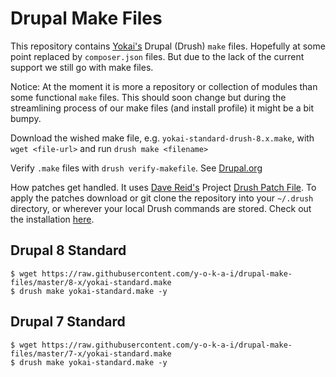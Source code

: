 Drupal Make Files
=================
This repository contains [Yokai's](https://github.com/y-o-k-a-i) Drupal (Drush) `make` files. Hopefully at some point replaced by `composer.json` files. But due to the lack of the current support we still go with make files.

Notice: At the moment it is more a repository or collection of modules than some functional `make` files. This should soon change but during the streamlining process of our make files (and install profile) it might be a bit bumpy.

Download the wished make file, e.g. `yokai-standard-drush-8.x.make`, with `wget <file-url>` and run `drush make <filename>`

Verify `.make` files with `drush verify-makefile`. See [Drupal.org](https://www.drupal.org/project/drupalorg_drush)

How patches get handled. It uses [Dave Reid's](https://github.com/davereid) Project [Drush Patch File](https://github.com/davereid/drush-patchfile). To apply the patches download or git clone the repository into your `~/.drush` directory, or wherever your local Drush commands are stored. Check out the installation [here](https://bitbucket.org/davereid/drush-patchfile/overview#markdown-header-installation).


Drupal 8 Standard
-----------------
```
$ wget https://raw.githubusercontent.com/y-o-k-a-i/drupal-make-files/master/8-x/yokai-standard.make
$ drush make yokai-standard.make -y
```
Drupal 7 Standard
-----------------
```
$ wget https://raw.githubusercontent.com/y-o-k-a-i/drupal-make-files/master/7-x/yokai-standard.make
$ drush make yokai-standard.make -y
```
